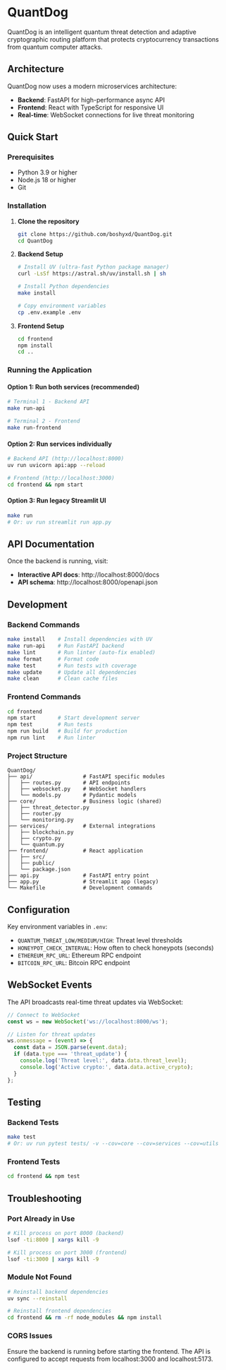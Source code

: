 # QuantDog

QuantDog is an intelligent quantum threat detection and adaptive cryptographic routing platform that protects cryptocurrency transactions from quantum computer attacks.

## Architecture

QuantDog now uses a modern microservices architecture:
- **Backend**: FastAPI for high-performance async API
- **Frontend**: React with TypeScript for responsive UI
- **Real-time**: WebSocket connections for live threat monitoring

## Quick Start

### Prerequisites
- Python 3.9 or higher
- Node.js 18 or higher
- Git

### Installation

1. **Clone the repository**
   ```bash
   git clone https://github.com/boshyxd/QuantDog.git
   cd QuantDog
   ```

2. **Backend Setup**
   ```bash
   # Install UV (ultra-fast Python package manager)
   curl -LsSf https://astral.sh/uv/install.sh | sh
   
   # Install Python dependencies
   make install
   
   # Copy environment variables
   cp .env.example .env
   ```

3. **Frontend Setup**
   ```bash
   cd frontend
   npm install
   cd ..
   ```

### Running the Application

#### Option 1: Run both services (recommended)
```bash
# Terminal 1 - Backend API
make run-api

# Terminal 2 - Frontend
make run-frontend
```

#### Option 2: Run services individually
```bash
# Backend API (http://localhost:8000)
uv run uvicorn api:app --reload

# Frontend (http://localhost:3000)
cd frontend && npm start
```

#### Option 3: Run legacy Streamlit UI
```bash
make run
# Or: uv run streamlit run app.py
```

## API Documentation

Once the backend is running, visit:
- **Interactive API docs**: http://localhost:8000/docs
- **API schema**: http://localhost:8000/openapi.json

## Development

### Backend Commands
```bash
make install    # Install dependencies with UV
make run-api    # Run FastAPI backend
make lint       # Run linter (auto-fix enabled)
make format     # Format code
make test       # Run tests with coverage
make update     # Update all dependencies
make clean      # Clean cache files
```

### Frontend Commands
```bash
cd frontend
npm start       # Start development server
npm test        # Run tests
npm run build   # Build for production
npm run lint    # Run linter
```

### Project Structure
```
QuantDog/
├── api/                # FastAPI specific modules
│   ├── routes.py       # API endpoints
│   ├── websocket.py    # WebSocket handlers
│   └── models.py       # Pydantic models
├── core/               # Business logic (shared)
│   ├── threat_detector.py
│   ├── router.py
│   └── monitoring.py
├── services/           # External integrations
│   ├── blockchain.py
│   ├── crypto.py
│   └── quantum.py
├── frontend/           # React application
│   ├── src/
│   ├── public/
│   └── package.json
├── api.py              # FastAPI entry point
├── app.py              # Streamlit app (legacy)
└── Makefile            # Development commands
```

## Configuration

Key environment variables in `.env`:
- `QUANTUM_THREAT_LOW/MEDIUM/HIGH`: Threat level thresholds
- `HONEYPOT_CHECK_INTERVAL`: How often to check honeypots (seconds)
- `ETHEREUM_RPC_URL`: Ethereum RPC endpoint
- `BITCOIN_RPC_URL`: Bitcoin RPC endpoint

## WebSocket Events

The API broadcasts real-time threat updates via WebSocket:
```javascript
// Connect to WebSocket
const ws = new WebSocket('ws://localhost:8000/ws');

// Listen for threat updates
ws.onmessage = (event) => {
  const data = JSON.parse(event.data);
  if (data.type === 'threat_update') {
    console.log('Threat level:', data.data.threat_level);
    console.log('Active crypto:', data.data.active_crypto);
  }
};
```

## Testing

### Backend Tests
```bash
make test
# Or: uv run pytest tests/ -v --cov=core --cov=services --cov=utils
```

### Frontend Tests
```bash
cd frontend && npm test
```

## Troubleshooting

### Port Already in Use
```bash
# Kill process on port 8000 (backend)
lsof -ti:8000 | xargs kill -9

# Kill process on port 3000 (frontend)
lsof -ti:3000 | xargs kill -9
```

### Module Not Found
```bash
# Reinstall backend dependencies
uv sync --reinstall

# Reinstall frontend dependencies
cd frontend && rm -rf node_modules && npm install
```

### CORS Issues
Ensure the backend is running before starting the frontend. The API is configured to accept requests from localhost:3000 and localhost:5173.